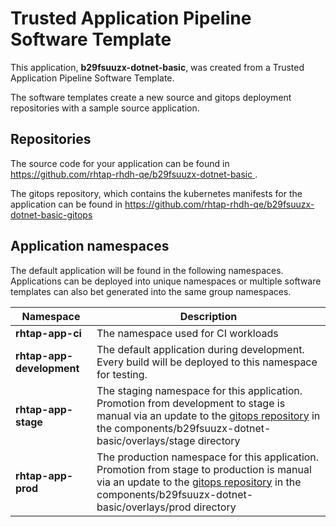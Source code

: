 # Trusted Application Pipeline Software Template

This application, **b29fsuuzx-dotnet-basic**, was created from a Trusted Application Pipeline Software Template.

The software templates create a new source and gitops deployment repositories with a sample source application. 

## Repositories

The source code for your application can be found in [https://github.com/rhtap-rhdh-qe/b29fsuuzx-dotnet-basic ](https://github.com/rhtap-rhdh-qe/b29fsuuzx-dotnet-basic ).
 
The gitops repository, which contains the kubernetes manifests for the application can be found in 
[https://github.com/rhtap-rhdh-qe/b29fsuuzx-dotnet-basic-gitops ](https://github.com/rhtap-rhdh-qe/b29fsuuzx-dotnet-basic-gitops ) 

## Application namespaces 

The default application will be found in the following namespaces. Applications can be deployed into unique namespaces or multiple software templates can also bet generated into the same group namespaces.  

|  Namespace   |  Description   |  
| -------- | -------- |
| **rhtap-app-ci** | The namespace used for CI workloads |
| **rhtap-app-development** | The default application during development. Every build will be deployed to this namespace for testing. |
| **rhtap-app-stage** | The staging namespace for this application. Promotion from development to stage is manual via an update to the [gitops repository](https://github.com/rhtap-rhdh-qe/b29fsuuzx-dotnet-basic-gitops ) in the components/b29fsuuzx-dotnet-basic/overlays/stage directory |
| **rhtap-app-prod** | The production namespace for this application. Promotion from stage to production is manual via an update to the [gitops repository](https://github.com/rhtap-rhdh-qe/b29fsuuzx-dotnet-basic-gitops ) in the components/b29fsuuzx-dotnet-basic/overlays/prod directory |